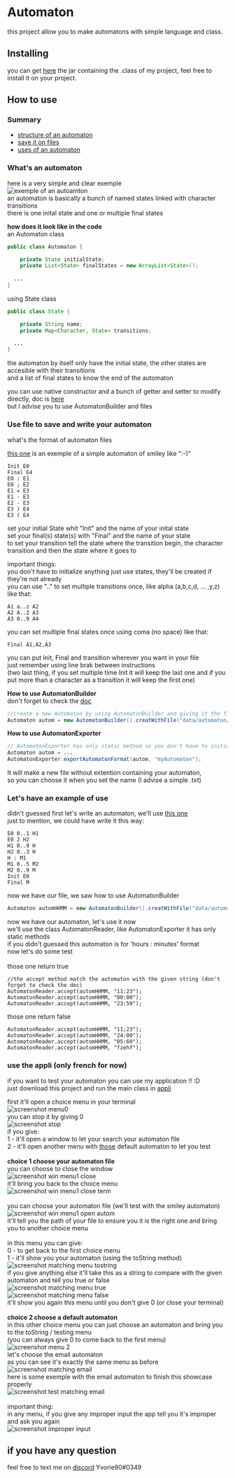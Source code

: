# Automaton
this project allow you to make automatons with simple language and class.

## Installing 
you can get [here](https://github.com/Yvorie90/Automaton/tree/main/jar) the jar containing the .class of my project, feel free to install it on your project.

## How to use

### Summary
- [structure of an automaton](#whats-an-automaton)
- [save it on files](#use-file-to-save-and-write-your-automaton)
- [uses of an automaton](#lets-have-an-example)


### What's an automaton 
here is a very simple and clear exemple <br>
![exemple of an autoamton](https://cdn.discordapp.com/attachments/778226108834512937/918875995270967336/Untitled_Diagram.drawio_1.png) <br>
an automaton is basically a bunch of named states linked with character transitions <br>
there is one inital state and one or multiple final states <br>

**how does it look like in the code** <br>
an Automaton class
```java
public class Automaton {

    private State initialState;
    private List<State> finalStates = new ArrayList<State>();
    
  ...
}  
```
using State class
```java
public class State {

    private String name;
    private Map<Character, State> transitions;

  ...
}  

```
the automaton by itself only have the initial state, the other states are accesible with their transitions<br>
and a list of final states to know the end of the automaton<br>

you can use native constructor and a bunch of getter and setter to modify directly, doc is [here](https://github.com/Yvorie90/Automaton/tree/main/doc)<br>
but I advise you tu use AutomatonBuilder and files


### Use file to save and write your automaton

what's the format of automaton files<br>

[this one](https://github.com/Yvorie90/Automaton/blob/main/data/automaton/SmileyAutomata.txt) is an exemple of a simple automaton of smiley like ":-)"<br>
```
Init E0 
Final E4
E0 : E1
E0 ; E2
E1 = E3
E1 - E3
E2 - E3
E3 ) E4
E3 ( E4
```
set your initial State whit "Init" and the name of your inital state<br>
set your final(s) state(s) with "Final" and the name of your state<br>
to set your transition tell the state where the transition begin, the character transition and then the state where it goes to<br>

important things:<br>
you don't have to initialize anything just use states, they'll be created if they're not already <br>
you can use ".." to set multiple transitions once, like alpha (a,b,c,d, ... ,y,z) like that:<br>
```
A1 a..z A2
A2 A..Z A3
A3 0..9 A4
```
you can set multiple final states once using coma (no space) like that:
```
Final A1,A2,A3
```
you can put Init, Final and transition wherever you want in your file<br>
just remember using line brak between instructions<br>
(two last thing, if you set multiple time Init it will keep the last one and if you put more than a character as a transition it will keep the first one)<br>

**How to use AutomatonBuilder**<br>
don't forget to check the [doc](https://github.com/Yvorie90/Automaton/tree/main/doc)

```java
//create a new Automaton by using AutomatonBuilder and giving it the filepath
Automaton autom = new AutomatonBuilder().creatWithFile("data/automaton/SmileyAutomata.txt");
```
**How to use AutomatonExporter**<br>
```java
// AutomatonExporter has only static method so you don't have to initialize it
Automaton autom = ...
AutomatonExporter.exportAutomatonFormat(autom, "myAutomaton");
```
It will make a new file without extention containing your automaton,<br>
so you can choose it when you set the name (I advise a simple .txt)

### Let's have an example of use

 didn't guessed
first let's write an automaton, we'll use [this one](https://github.com/Yvorie90/Automaton/blob/main/data/automaton/HeureMinuteAutomata.txt)<br>
just to mention, we could have write it this way:
```
E0 0..1 H1
E0 2 H2
H1 0..9 H
H2 0..3 H
H : M1
M1 0..5 M2
M2 0..9 M
Init E0
Final M
```
now we have our file, we saw how to use AutomatonBuilder
```java
Automaton automHHMM = new AutomatonBuilder().creatWithFile("data/automaton/SmileyAutomata.txt");
```
now we have our automaton, let's use it now<br>
we'll use the class AutomatonReader, like AutomatonExporter it has only static methods<br>
if you didn't guessed this automaton is for 'hours : minutes' format<br>
now let's do some test<br>
<br>
those one return true
```
//the accept method match the automaton with the given string (don't forget to check the doc) 
AutomatonReader.accept(automHHMM, "11:23");
AutomatonReader.accept(automHHMM, "00:00");
AutomatonReader.accept(automHHMM, "23:59");
```
those one return false<br>
```
AutomatonReader.accept(automHHMM, "11;23");
AutomatonReader.accept(automHHMM, "24:00");
AutomatonReader.accept(automHHMM, "05:60");
AutomatonReader.accept(automHHMM, "fzehf");
```

### use the appli (only french for now)

if you want to test your automaton you can use my application !! :D <br>
just download this project and run the main class in [appli](https://github.com/Yvorie90/Automaton/blob/main/src/Appli.java)<br>

first it'll open a choice menu in your terminal<br>
![screenshot menu0](https://cdn.discordapp.com/attachments/778226108834512937/918913659953111090/unknown.png)<br>
you can stop it by giving 0<br>
![screenshot stop](https://media.discordapp.net/attachments/778226108834512937/918917519467741194/unknown.png)<br>
if you give:<br>
1 - it'll open a window to let your search your automaton file<br>
2 - it'll open another menu with [those](https://github.com/Yvorie90/Automaton/tree/main/data/automaton) default automaton to let you test <br>
<br>
**choice 1 choose your automaton file**<br>
you can choose to close the window<br>
![screenshot win menu1 close](https://media.discordapp.net/attachments/778226108834512937/918915779007754260/unknown.png?width=466&height=430)<br>
it'll bring you back to the choice menu<br>
![screenshot win menu1 close term](https://media.discordapp.net/attachments/778226108834512937/918915667992932372/unknown.png)<br>
<br>
you can choose your automaton file (we'll test with the smiley automaton)<br>
![screenshot win menu1 open autom](https://cdn.discordapp.com/attachments/778226108834512937/918919119301124166/unknown.png)<br>
it'll tell you the path of your file to ensure you it is the right one and bring you to another choice menu<br>
<br>
in this menu you can give:<br>
0 - to get back to the first choice menu<br>
1 - it'll show you your automaton (using the toString method)<br>
![screenshot matching menu tostring](https://cdn.discordapp.com/attachments/778226108834512937/918919934459928616/unknown.png)<br>
if you give anything else it'll take this as a string to compare with the given automaton and tell you true or false<br>
![screenshot matching menu true](https://media.discordapp.net/attachments/778226108834512937/918921720100966410/unknown.png)<br>
![screenshot matching menu false](https://media.discordapp.net/attachments/778226108834512937/918921885905977364/unknown.png)<br>
it'll show you again this menu until you don't give 0 (or close your terminal)<br>
<br>
**choice 2 choose a default automaton**<br>
in this other choice menu you can just choose an automaton and bring you to the toString / testing menu<br>
(you can always give 0 to come back to the first menu)<br>
![screenshot menu 2](https://media.discordapp.net/attachments/778226108834512937/918922742567419914/unknown.png)<br>
let's choose the email automaton<br>
as you can see it's exactly the same menu as before<br>
![screenshot matching email](https://cdn.discordapp.com/attachments/778226108834512937/918923345066590268/unknown.png)<br>
here is some exemple with the email automaton to finish this showcase properly<br>
![screenshot test matching email](https://cdn.discordapp.com/attachments/778226108834512937/918924539503730708/unknown.png)<br>
<br>
important thing:<br>
in any menu, if you give any improper input the app tell you it's improper and ask you again<br>
![screenshot improper input](https://cdn.discordapp.com/attachments/778226108834512937/918925992741969930/unknown.png)<br>

## if you have any question
feel free to text me on [discord](https://discord.com/) Yvorie90#0349<br>

















